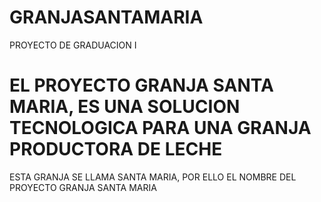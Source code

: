 # GRANJASANTAMARIA
PROYECTO DE GRADUACION I

# EL PROYECTO GRANJA SANTA MARIA, ES UNA SOLUCION TECNOLOGICA PARA UNA GRANJA PRODUCTORA DE LECHE
ESTA GRANJA SE LLAMA SANTA MARIA, POR ELLO EL NOMBRE DEL PROYECTO GRANJA SANTA MARIA
